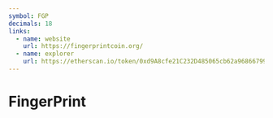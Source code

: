 ```yaml
---
symbol: FGP
decimals: 18
links:
  - name: website
    url: https://fingerprintcoin.org/
  - name: explorer
    url: https://etherscan.io/token/0xd9A8cfe21C232D485065cb62a96866799d4645f7
---
```


# FingerPrint
